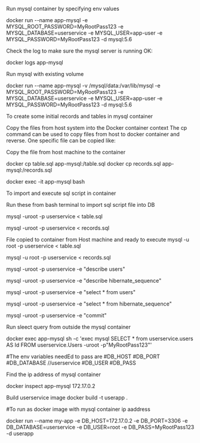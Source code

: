 Run mysql container by specifying env values


docker run --name app-mysql -e MYSQL_ROOT_PASSWORD=MyRootPass123 -e MYSQL_DATABASE=userservice -e MYSQL_USER=app-user -e MYSQL_PASSWORD=MyRootPass123 -d mysql:5.6


Check the log to make sure the mysql server is running OK:
 
docker logs app-mysql


Run mysql with existing volume

docker run --name app-mysql -v /mysql/data:/var/lib/mysql -e MYSQL_ROOT_PASSWORD=MyRootPass123 -e MYSQL_DATABASE=userservice -e MYSQL_USER=app-user -e MYSQL_PASSWORD=MyRootPass123 -d mysql:5.6



To create some initial records and tables in mysql container
 
 
Copy the files from host system into the Docker container context
The cp command can be used to copy files from host to docker container and reverse.
One specific file can be copied like:

Copy the file from host machine to the container


docker cp table.sql app-mysql:/table.sql
docker cp records.sql app-mysql:/records.sql

 
 

docker exec -it app-mysql bash

 
To import and execute sql  script in container

Run these from bash terminal to import sql script file into DB

mysql -uroot -p userservice < table.sql

mysql -uroot -p userservice < records.sql

 

 
File copied to container from Host machine and ready to execute
mysql  -u root  -p userservice < table.sql

mysql  -u root  -p userservice < records.sql


mysql -uroot -p userservice -e "describe users"  

mysql -uroot -p userservice -e "describe hibernate_sequence"  

mysql -uroot -p userservice -e "select * from users"  

mysql -uroot -p userservice -e "select * from hibernate_sequence"  



mysql -uroot -p userservice -e "commit"  


Run sleect query  from outside the mysql container

docker exec app-mysql sh -c 'exec mysql SELECT * from userservice.users AS Id FROM userservice.Users -uroot -p"MyRootPass123"'




#The env variables needEd to pass are
#DB_HOST
#DB_PORT
#DB_DATABASE   //userservice
#DB_USER
#DB_PASS

Find the ip address of mysql container

  docker inspect app-mysql
  172.17.0.2



  Build userservice image
   docker build -t userapp .

#To run as docker image  with mysql container ip aaddress

 docker run --name my-app -e DB_HOST=172.17.0.2 -e DB_PORT=3306  -e DB_DATABASE=userservice  -e DB_USER=root -e DB_PASS=MyRootPass123 -d userapp




